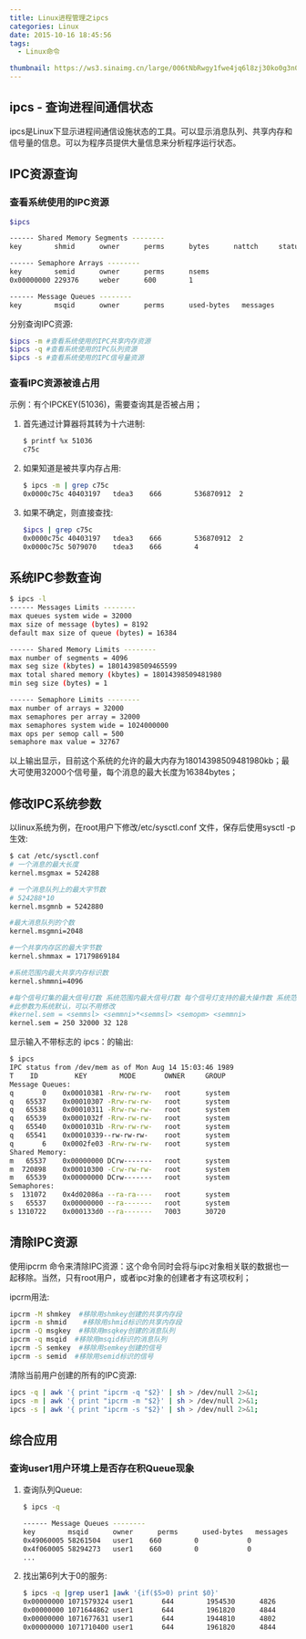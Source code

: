 ```yaml
---
title: Linux进程管理之ipcs
categories: Linux
date: 2015-10-16 18:45:56
tags:
  - Linux命令

thumbnail: https://ws3.sinaimg.cn/large/006tNbRwgy1fwe4jq6l8zj30ko0g3n0i.jpg
---
```


## ipcs - 查询进程间通信状态

ipcs是Linux下显示进程间通信设施状态的工具。可以显示消息队列、共享内存和信号量的信息。可以为程序员提供大量信息来分析程序运行状态。

<!--more-->

## IPC资源查询

### 查看系统使用的IPC资源

```bash
$ipcs

------ Shared Memory Segments --------
key        shmid      owner      perms      bytes      nattch     status

------ Semaphore Arrays --------
key        semid      owner      perms      nsems
0x00000000 229376     weber      600        1

------ Message Queues --------
key        msqid      owner      perms      used-bytes   messages
```

分别查询IPC资源:

```bash
$ipcs -m #查看系统使用的IPC共享内存资源
$ipcs -q #查看系统使用的IPC队列资源
$ipcs -s #查看系统使用的IPC信号量资源
```

### 查看IPC资源被谁占用

示例：有个IPCKEY(51036)，需要查询其是否被占用；

1. 首先通过计算器将其转为十六进制:

   ```bash
   $ printf %x 51036
   c75c
   ```

2. 如果知道是被共享内存占用:

   ```bash
   $ ipcs -m | grep c75c
   0x0000c75c 40403197   tdea3    666        536870912  2
   ```

3. 如果不确定，则直接查找:

   ``` bash
   $ipcs | grep c75c
   0x0000c75c 40403197   tdea3    666        536870912  2
   0x0000c75c 5079070    tdea3    666        4
   ```

## 系统IPC参数查询

``` bash
$ ipcs -l
------ Messages Limits --------
max queues system wide = 32000
max size of message (bytes) = 8192
default max size of queue (bytes) = 16384

------ Shared Memory Limits --------
max number of segments = 4096
max seg size (kbytes) = 18014398509465599
max total shared memory (kbytes) = 18014398509481980
min seg size (bytes) = 1

------ Semaphore Limits --------
max number of arrays = 32000
max semaphores per array = 32000
max semaphores system wide = 1024000000
max ops per semop call = 500
semaphore max value = 32767
```

以上输出显示，目前这个系统的允许的最大内存为18014398509481980kb；最大可使用32000个信号量，每个消息的最大长度为16384bytes；

## 修改IPC系统参数

以linux系统为例，在root用户下修改/etc/sysctl.conf 文件，保存后使用sysctl -p生效:

```bash 
$ cat /etc/sysctl.conf
# 一个消息的最大长度
kernel.msgmax = 524288

# 一个消息队列上的最大字节数
# 524288*10
kernel.msgmnb = 5242880

#最大消息队列的个数
kernel.msgmni=2048

#一个共享内存区的最大字节数
kernel.shmmax = 17179869184

#系统范围内最大共享内存标识数
kernel.shmmni=4096

#每个信号灯集的最大信号灯数 系统范围内最大信号灯数 每个信号灯支持的最大操作数 系统范围内最大信号灯集数
#此参数为系统默认，可以不用修改
#kernel.sem = <semmsl> <semmni>*<semmsl> <semopm> <semmni>
kernel.sem = 250 32000 32 128
```

显示输入不带标志的 ipcs：的输出:

```bash
$ ipcs
IPC status from /dev/mem as of Mon Aug 14 15:03:46 1989
T    ID         KEY        MODE       OWNER     GROUP
Message Queues:
q       0    0x00010381 -Rrw-rw-rw-   root      system
q   65537    0x00010307 -Rrw-rw-rw-   root      system
q   65538    0x00010311 -Rrw-rw-rw-   root      system
q   65539    0x0001032f -Rrw-rw-rw-   root      system
q   65540    0x0001031b -Rrw-rw-rw-   root      system
q   65541    0x00010339--rw-rw-rw-    root      system
q       6    0x0002fe03 -Rrw-rw-rw-   root      system
Shared Memory:
m   65537    0x00000000 DCrw-------   root      system
m  720898    0x00010300 -Crw-rw-rw-   root      system
m   65539    0x00000000 DCrw-------   root      system
Semaphores:
s  131072    0x4d02086a --ra-ra----   root      system
s   65537    0x00000000 --ra-------   root      system
s 1310722    0x000133d0 --ra-------   7003      30720
```

## 清除IPC资源

使用ipcrm 命令来清除IPC资源：这个命令同时会将与ipc对象相关联的数据也一起移除。当然，只有root用户，或者ipc对象的创建者才有这项权利；

ipcrm用法:

```bash 
ipcrm -M shmkey  #移除用shmkey创建的共享内存段
ipcrm -m shmid    #移除用shmid标识的共享内存段
ipcrm -Q msgkey  #移除用msqkey创建的消息队列
ipcrm -q msqid  #移除用msqid标识的消息队列
ipcrm -S semkey  #移除用semkey创建的信号
ipcrm -s semid  #移除用semid标识的信号
```

清除当前用户创建的所有的IPC资源:

```bash
ipcs -q | awk '{ print "ipcrm -q "$2}' | sh > /dev/null 2>&1;
ipcs -m | awk '{ print "ipcrm -m "$2}' | sh > /dev/null 2>&1;
ipcs -s | awk '{ print "ipcrm -s "$2}' | sh > /dev/null 2>&1;
```

## 综合应用

### 查询user1用户环境上是否存在积Queue现象

1. 查询队列Queue:

   ```bash
   $ ipcs -q
   
   ------ Message Queues --------
   key        msqid      owner      perms      used-bytes   messages
   0x49060005 58261504   user1    660        0            0
   0x4f060005 58294273   user1    660        0            0
   ...
   ```

2. 找出第6列大于0的服务:

   ```bash
   $ ipcs -q |grep user1 |awk '{if($5>0) print $0}'
   0x00000000 1071579324 user1       644        1954530      4826
   0x00000000 1071644862 user1       644        1961820      4844
   0x00000000 1071677631 user1       644        1944810      4802
   0x00000000 1071710400 user1       644        1961820      4844
   ```

